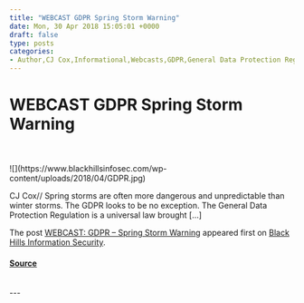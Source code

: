 ```yaml
---
title: "WEBCAST GDPR Spring Storm Warning"
date: Mon, 30 Apr 2018 15:05:01 +0000
draft: false
type: posts
categories: 
- Author,CJ Cox,Informational,Webcasts,GDPR,General Data Protection Regulation,webcast,webcasts
---
```

# WEBCAST GDPR Spring Storm Warning

<br/>

<br/>
![](https://www.blackhillsinfosec.com/wp-content/uploads/2018/04/GDPR.jpg)

CJ Cox// Spring storms are often more dangerous and unpredictable than winter storms. The GDPR looks to be no exception. The General Data Protection Regulation is a universal law brought \[…\]

The post [WEBCAST: GDPR – Spring Storm Warning](https://www.blackhillsinfosec.com/webcast-gdpr-spring-storm-warning/) appeared first on [Black Hills Information Security](https://www.blackhillsinfosec.com).

#### [Source](https://www.blackhillsinfosec.com/webcast-gdpr-spring-storm-warning/)

<br/>
---
